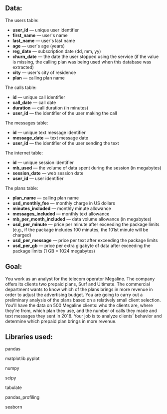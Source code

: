 ## Data:

The users table:

- **user_id** — unique user identifier
- **first_name** — user's name
- **last_name** — user's last name
- **age** — user's age (years)
- **reg_date** — subscription date (dd, mm, yy)
- **churn_date** — the date the user stopped using the service (if the value is missing, the calling plan was being used when this database was extracted)
- **city** — user's city of residence
- **plan** — calling plan name

The calls table:

- **id** — unique call identifier
- **call_date** — call date
- **duration** — call duration (in minutes)
- **user_id** — the identifier of the user making the call

The messages table: 
- **id** — unique text message identifier
- **message_date** — text message date
- **user_id** — the identifier of the user sending the text

The internet table:
- **id** — unique session identifier
- **mb_used** — the volume of data spent during the session (in megabytes)
- **session_date** — web session date
- **user_id** — user identifier

The plans table:
- **plan_name** — calling plan name
- **usd_monthly_fee** — monthly charge in US dollars
- **minutes_included** — monthly minute allowance
- **messages_included** — monthly text allowance
- **mb_per_month_included** — data volume allowance (in megabytes)
- **usd_per_minute** — price per minute after exceeding the package limits (e.g., if the package includes 100 minutes, the 101st minute will be charged)
- **usd_per_message** — price per text after exceeding the package limits
- **usd_per_gb** — price per extra gigabyte of data after exceeding the package limits (1 GB = 1024 megabytes)


## Goal:

You work as an analyst for the telecom operator Megaline. The company offers its clients two prepaid plans, Surf and Ultimate. The commercial department wants to know which of the plans brings in more revenue in order to adjust the advertising budget.
You are going to carry out a preliminary analysis of the plans based on a relatively small client selection. You'll have the data on 500 Megaline clients: who the clients are, where they're from, which plan they use, and the number of calls they made and text messages they sent in 2018. Your job is to analyze clients' behavior and determine which prepaid plan brings in more revenue.

## Libraries used:

pandas

matplotlib.pyplot

numpy
 
scipy

tabulate

pandas_profiling

seaborn